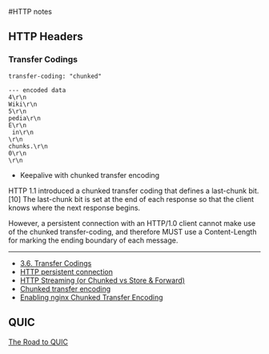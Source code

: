 #HTTP notes

## HTTP Headers
### Transfer Codings
```
transfer-coding: "chunked"

--- encoded data
4\r\n
Wiki\r\n
5\r\n
pedia\r\n
E\r\n
 in\r\n
\r\n
chunks.\r\n
0\r\n
\r\n
```

* Keepalive with chunked transfer encoding

HTTP 1.1 introduced a chunked transfer coding that defines a last-chunk bit.[10] The last-chunk bit is set at the end of each response so that the client knows where the next response begins.

However, a persistent connection with an HTTP/1.0 client cannot make use of the chunked transfer-coding, and therefore MUST use a Content-Length for marking the ending boundary of each message.

-----------

* [3.6. Transfer Codings](https://greenbytes.de/tech/webdav/rfc2616.html#transfer.codings)
* [HTTP persistent connection](https://en.wikipedia.org/wiki/HTTP_persistent_connection)
* [HTTP Streaming (or Chunked vs Store & Forward)](https://gist.github.com/CMCDragonkai/6bfade6431e9ffb7fe88)
* [Chunked transfer encoding](https://en.wikipedia.org/wiki/Chunked_transfer_encoding)
* [Enabling nginx Chunked Transfer Encoding](https://serverfault.com/questions/159313/enabling-nginx-chunked-transfer-encoding/187573#187573)

## QUIC
[The Road to QUIC](https://blog.cloudflare.com/the-road-to-quic/)
